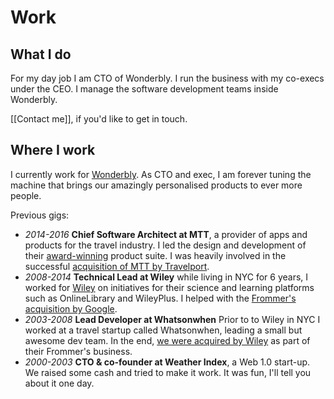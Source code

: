 # Work

## What I do

For my day job I am CTO of Wonderbly. I run the business with my co-execs under the CEO.  I manage the software development teams inside Wonderbly. 

[[Contact me]], if you'd like to get in touch.

## Where I work

I currently work for [Wonderbly](https://www.wonderbly.com/). As CTO and exec, I am forever tuning the machine that brings our amazingly personalised products to ever more people.

Previous gigs:

- *2014-2016* **Chief Software Architect at MTT**, a provider of apps and products for the travel industry. I led the design and development of their [award-winning](https://digital.travelport.com/news/travelport-digital-concierge-live-wins-at-the-mobile-innovation-awards) product suite. I was heavily involved in the successful [acquisition of MTT by Travelport](https://www.phocuswire.com/Travelport-acquires-Mobile-Travel-Technologies-for-Euro-55-million).
- *2008-2014* **Technical Lead at Wiley** while living in NYC for 6 years, I worked for [Wiley](https://www.wiley.com/) on initiatives for their science and learning platforms such as OnlineLibrary and WileyPlus. I helped with the [Frommer's acquisition by Google](https://www.theverge.com/2012/8/13/3240794/google-frommers-acquisition-announcement).
- *2003-2008* **Lead Developer at Whatsonwhen** Prior to to Wiley in NYC I worked at a travel startup called Whatsonwhen, leading a small but awesome dev team. In the end, [we were acquired by Wiley](https://www.businesswire.com/news/home/20061018005847/en/Wiley-Acquires-Whatsonwhen-Online-Travel-Content-Services) as part of their Frommer's business.
- *2000-2003* **CTO & co-founder at Weather Index**, a Web 1.0 start-up. We raised some cash and tried to make it work. It was fun, I'll tell you about it one day.